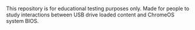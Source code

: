 This repository is for educational testing purposes only. Made for people to study interactions between USB drive loaded content and ChromeOS system BIOS.

